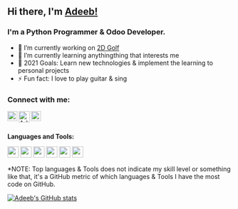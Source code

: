 ## Hi there, I'm [Adeeb!](https://github.com/MonwarAdeeb)

### I'm a Python Programmer & Odoo Developer.

- 🔭 I’m currently working on [2D Golf](https://github.com/MonwarAdeeb/2D-Golf)
- 🌱 I’m currently learning anythingthing that interests me
- 🥅 2021 Goals: Learn new technologies & implement the learning to personal projects
- ⚡ Fun fact: I love to play guitar & sing

### Connect with me:

[<img align="left" alt="Adeeb | LinkedIn" width="22px" src="https://png.pngtree.com/png-clipart/20190516/original/pngtree-linkedin-png-icon-design-elements-png-image_3562011.jpg" />][linkedin]
[<img align="left" alt="Adeeb | Gmail" width="25px" src="https://i.dlpng.com/static/png/6438643_preview.png" />][email]
[<img align="left" alt="Adeeb | Facebook" width="22px" src="https://www.pngkey.com/png/detail/839-8393923_facebook-icon-free-download-png-and-vector-facebook.png" />][facebook]

<br/>
<br/>

<!--
**MonwarAdeeb/MonwarAdeeb** is a ✨ _special_ ✨ repository because its `README.md` (this file) appears on your GitHub profile.

Here are some ideas to get you started:

- 👋
- 🔭 I’m currently working on ...
- 🌱 I’m currently learning ...
- 👯 I’m looking to collaborate on ...
- 🤔 I’m looking for help with ...
- 💬 Ask me about ...
- 📫 How to reach me: ...
- 😄 Pronouns: ...
- ⚡ Fun fact: ...
-->


**Languages and Tools:**  
<!-- VS Code, Python, Odoo, PostgreSQL, Git, GitHub -->
<code><img height="25" src="https://upload.wikimedia.org/wikipedia/commons/thumb/9/9a/Visual_Studio_Code_1.35_icon.svg/1024px-Visual_Studio_Code_1.35_icon.svg.png"></code>
<code><img height="25" src="https://icons.iconarchive.com/icons/cornmanthe3rd/plex/256/Other-python-icon.png"></code>
<code><img height="25" src="https://image.pngaaa.com/63/4074063-middle.png"></code>
<code><img height="25" src="https://encrypted-tbn0.gstatic.com/images?q=tbn:ANd9GcSe4FebGO4LQaNFxnZwXSyTOR5VMabxnNZxxCvFB1K_y5E8MQSKlWhbKbZs_4UDABtsTIA&usqp=CAU"></code>
<code><img height="25" src="https://e7.pngegg.com/pngimages/713/558/png-clipart-computer-icons-pro-git-github-logo-text-logo-thumbnail.png"></code>
<code><img height="25" src="https://banner2.cleanpng.com/20190425/kuy/kisspng-computer-icons-github-clip-art-transparency-free-c-ebess-uq-undergrate-electrical-engineering-stude-5cc270f9d845d4.1334546315562467778859.jpg"></code>


*NOTE: Top languages & Tools does not indicate my skill level or something like that, it's a GitHub metric of which languages & Tools I have the most code on GitHub.


[![Adeeb's GitHub stats](https://github-readme-stats.vercel.app/api?username=MonwarAdeeb&count_private=true&show_icons=true&theme=great-gatsby)](https://github.com/MonwarAdeeb)


[linkedin]: https://linkedin.com/in/MonwarAdeeb
[email]: mailto:monwar.adeeb@gmail.com
[facebook]: https://facebook.com/MonwarAdeeb